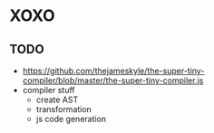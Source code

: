 # XOXO

## TODO

- https://github.com/thejameskyle/the-super-tiny-compiler/blob/master/the-super-tiny-compiler.js
- compiler stuff
    - create AST
    - transformation
    - js code generation
